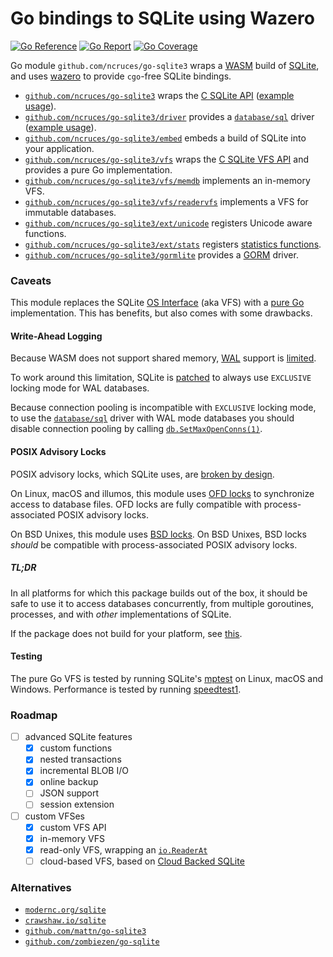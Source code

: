 # Go bindings to SQLite using Wazero

[![Go Reference](https://pkg.go.dev/badge/image)](https://pkg.go.dev/github.com/ncruces/go-sqlite3)
[![Go Report](https://goreportcard.com/badge/github.com/ncruces/go-sqlite3)](https://goreportcard.com/report/github.com/ncruces/go-sqlite3)
[![Go Coverage](https://github.com/ncruces/go-sqlite3/wiki/coverage.svg)](https://github.com/ncruces/go-sqlite3/wiki/Test-coverage-report)

Go module `github.com/ncruces/go-sqlite3` wraps a [WASM](https://webassembly.org/) build of [SQLite](https://sqlite.org/),
and uses [wazero](https://wazero.io/) to provide `cgo`-free SQLite bindings.

- [`github.com/ncruces/go-sqlite3`](https://pkg.go.dev/github.com/ncruces/go-sqlite3)
  wraps the [C SQLite API](https://www.sqlite.org/cintro.html)
  ([example usage](https://pkg.go.dev/github.com/ncruces/go-sqlite3#example-package)).
- [`github.com/ncruces/go-sqlite3/driver`](https://pkg.go.dev/github.com/ncruces/go-sqlite3/driver)
  provides a [`database/sql`](https://pkg.go.dev/database/sql) driver
  ([example usage](https://pkg.go.dev/github.com/ncruces/go-sqlite3/driver#example-package)).
- [`github.com/ncruces/go-sqlite3/embed`](https://pkg.go.dev/github.com/ncruces/go-sqlite3/embed)
  embeds a build of SQLite into your application.
- [`github.com/ncruces/go-sqlite3/vfs`](https://pkg.go.dev/github.com/ncruces/go-sqlite3/vfs)
  wraps the [C SQLite VFS API](https://www.sqlite.org/vfs.html) and provides a pure Go implementation.
- [`github.com/ncruces/go-sqlite3/vfs/memdb`](https://pkg.go.dev/github.com/ncruces/go-sqlite3/vfs/memdb)
  implements an in-memory VFS.
- [`github.com/ncruces/go-sqlite3/vfs/readervfs`](https://pkg.go.dev/github.com/ncruces/go-sqlite3/vfs/readervfs)
  implements a VFS for immutable databases.
- [`github.com/ncruces/go-sqlite3/ext/unicode`](https://pkg.go.dev/github.com/ncruces/go-sqlite3/ext/unicode)
  registers Unicode aware functions.
- [`github.com/ncruces/go-sqlite3/ext/stats`](https://pkg.go.dev/github.com/ncruces/go-sqlite3/ext/stats)
  registers [statistics functions](https://www.oreilly.com/library/view/sql-in-a/9780596155322/ch04s02.html).
- [`github.com/ncruces/go-sqlite3/gormlite`](https://pkg.go.dev/github.com/ncruces/go-sqlite3/gormlite)
  provides a [GORM](https://gorm.io) driver.

### Caveats

This module replaces the SQLite [OS Interface](https://www.sqlite.org/vfs.html)
(aka VFS) with a [pure Go](vfs/) implementation.
This has benefits, but also comes with some drawbacks.

#### Write-Ahead Logging

Because WASM does not support shared memory,
[WAL](https://www.sqlite.org/wal.html) support is [limited](https://www.sqlite.org/wal.html#noshm).

To work around this limitation, SQLite is [patched](sqlite3/locking_mode.patch)
to always use `EXCLUSIVE` locking mode for WAL databases.

Because connection pooling is incompatible with `EXCLUSIVE` locking mode,
to use the [`database/sql`](https://pkg.go.dev/database/sql)
driver with WAL mode databases you should disable connection pooling by calling
[`db.SetMaxOpenConns(1)`](https://pkg.go.dev/database/sql#DB.SetMaxOpenConns).

#### POSIX Advisory Locks

POSIX advisory locks, which SQLite uses, are
[broken by design](https://www.sqlite.org/src/artifact/2e8b12?ln=1073-1161).

On Linux, macOS and illumos, this module uses
[OFD locks](https://www.gnu.org/software/libc/manual/html_node/Open-File-Description-Locks.html)
to synchronize access to database files.
OFD locks are fully compatible with process-associated POSIX advisory locks.

On BSD Unixes, this module uses
[BSD locks](https://man.freebsd.org/cgi/man.cgi?query=flock&sektion=2).
On BSD Unixes, BSD locks _should_ be compatible with process-associated POSIX advisory locks.

##### TL;DR

In all platforms for which this package builds out of the box,
it should be safe to use it to access databases concurrently,
from multiple goroutines, processes, and
with _other_ implementations of SQLite.

If the package does not build for your platform,
see [this](vfs/README.md#portability).

#### Testing

The pure Go VFS is tested by running SQLite's
[mptest](https://github.com/sqlite/sqlite/blob/master/mptest/mptest.c)
on Linux, macOS and Windows.
Performance is tested by running
[speedtest1](https://github.com/sqlite/sqlite/blob/master/test/speedtest1.c).

### Roadmap

- [ ] advanced SQLite features
  - [x] custom functions
  - [x] nested transactions
  - [x] incremental BLOB I/O
  - [x] online backup
  - [ ] JSON support
  - [ ] session extension
- [ ] custom VFSes
  - [x] custom VFS API
  - [x] in-memory VFS
  - [x] read-only VFS, wrapping an [`io.ReaderAt`](https://pkg.go.dev/io#ReaderAt)
  - [ ] cloud-based VFS, based on [Cloud Backed SQLite](https://sqlite.org/cloudsqlite/doc/trunk/www/index.wiki)

### Alternatives

- [`modernc.org/sqlite`](https://pkg.go.dev/modernc.org/sqlite)
- [`crawshaw.io/sqlite`](https://pkg.go.dev/crawshaw.io/sqlite)
- [`github.com/mattn/go-sqlite3`](https://pkg.go.dev/github.com/mattn/go-sqlite3)
- [`github.com/zombiezen/go-sqlite`](https://pkg.go.dev/github.com/zombiezen/go-sqlite)
